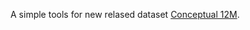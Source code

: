 A simple tools for new relased dataset [Conceptual 12M](https://github.com/google-research-datasets/conceptual-12m).